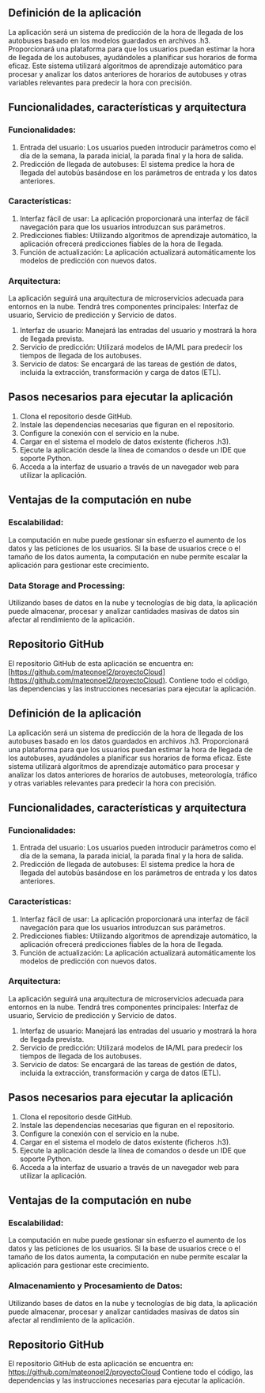 ## Definición de la aplicación
La aplicación será un sistema de predicción de la hora de llegada de los autobuses basado en los modelos guardados en archivos .h3. Proporcionará una plataforma para que los usuarios puedan estimar la hora de llegada de los autobuses, ayudándoles a planificar sus horarios de forma eficaz. Este sistema utilizará algoritmos de aprendizaje automático para procesar y analizar los datos anteriores de horarios de autobuses y otras variables relevantes para predecir la hora con precisión.

## Funcionalidades, características y arquitectura
### Funcionalidades:
1. Entrada del usuario: Los usuarios pueden introducir parámetros como el día de la semana, la parada inicial, la parada final y la hora de salida.
2. Predicción de llegada de autobuses: El sistema predice la hora de llegada del autobús basándose en los parámetros de entrada y los datos anteriores.

### Características:
1. Interfaz fácil de usar: La aplicación proporcionará una interfaz de fácil navegación para que los usuarios introduzcan sus parámetros.
2. Predicciones fiables: Utilizando algoritmos de aprendizaje automático, la aplicación ofrecerá predicciones fiables de la hora de llegada.
3. Función de actualización: La aplicación actualizará automáticamente los modelos de predicción con nuevos datos.

### Arquitectura:
La aplicación seguirá una arquitectura de microservicios adecuada para entornos en la nube. Tendrá tres componentes principales: Interfaz de usuario, Servicio de predicción y Servicio de datos.

1. Interfaz de usuario: Manejará las entradas del usuario y mostrará la hora de llegada prevista.
2. Servicio de predicción: Utilizará modelos de IA/ML para predecir los tiempos de llegada de los autobuses.
3. Servicio de datos: Se encargará de las tareas de gestión de datos, incluida la extracción, transformación y carga de datos (ETL).

## Pasos necesarios para ejecutar la aplicación
1. Clona el repositorio desde GitHub.
2. Instale las dependencias necesarias que figuran en el repositorio.
3. Configure la conexión con el servicio en la nube.
4. Cargar en el sistema el modelo de datos existente (ficheros .h3).
5. Ejecute la aplicación desde la línea de comandos o desde un IDE que soporte Python.
6. Acceda a la interfaz de usuario a través de un navegador web para utilizar la aplicación.

## Ventajas de la computación en nube
### Escalabilidad:
La computación en nube puede gestionar sin esfuerzo el aumento de los datos y las peticiones de los usuarios. Si la base de usuarios crece o el tamaño de los datos aumenta, la computación en nube permite escalar la aplicación para gestionar este crecimiento.

### Data Storage and Processing:
Utilizando bases de datos en la nube y tecnologías de big data, la aplicación puede almacenar, procesar y analizar cantidades masivas de datos sin afectar al rendimiento de la aplicación.

## Repositorio GitHub
El repositorio GitHub de esta aplicación se encuentra en: [https://github.com/mateonoel2/proyectoCloud](https://github.com/mateonoel2/proyectoCloud). Contiene todo el código, las dependencias y las instrucciones necesarias para ejecutar la aplicación.

## Definición de la aplicación
La aplicación será un sistema de predicción de la hora de llegada de los autobuses basado en los datos guardados en archivos .h3. Proporcionará una plataforma para que los usuarios puedan estimar la hora de llegada de los autobuses, ayudándoles a planificar sus horarios de forma eficaz. Este sistema utilizará algoritmos de aprendizaje automático para procesar y analizar los datos anteriores de horarios de autobuses, meteorología, tráfico y otras variables relevantes para predecir la hora con precisión.


## Funcionalidades, características y arquitectura
### Funcionalidades:
1. Entrada del usuario: Los usuarios pueden introducir parámetros como el día de la semana, la parada inicial, la parada final y la hora de salida.
2. Predicción de llegada de autobuses: El sistema predice la hora de llegada del autobús basándose en los parámetros de entrada y los datos anteriores.

### Características:
1. Interfaz fácil de usar: La aplicación proporcionará una interfaz de fácil navegación para que los usuarios introduzcan sus parámetros.
2. Predicciones fiables: Utilizando algoritmos de aprendizaje automático, la aplicación ofrecerá predicciones fiables de la hora de llegada.
3. Función de actualización: La aplicación actualizará automáticamente los modelos de predicción con nuevos datos.


### Arquitectura:
La aplicación seguirá una arquitectura de microservicios adecuada para entornos en la nube. Tendrá tres componentes principales: Interfaz de usuario, Servicio de predicción y Servicio de datos.

1. Interfaz de usuario: Manejará las entradas del usuario y mostrará la hora de llegada prevista.
2. Servicio de predicción: Utilizará modelos de IA/ML para predecir los tiempos de llegada de los autobuses.
3. Servicio de datos: Se encargará de las tareas de gestión de datos, incluida la extracción, transformación y carga de datos (ETL).

## Pasos necesarios para ejecutar la aplicación
1. Clona el repositorio desde GitHub.
2. Instale las dependencias necesarias que figuran en el repositorio.
3. Configure la conexión con el servicio en la nube.
4. Cargar en el sistema el modelo de datos existente (ficheros .h3).
5. Ejecute la aplicación desde la línea de comandos o desde un IDE que soporte Python.
6. Acceda a la interfaz de usuario a través de un navegador web para utilizar la aplicación.


## Ventajas de la computación en nube
### Escalabilidad:
La computación en nube puede gestionar sin esfuerzo el aumento de los datos y las peticiones de los usuarios. Si la base de usuarios crece o el tamaño de los datos aumenta, la computación en nube permite escalar la aplicación para gestionar este crecimiento.

### Almacenamiento y Procesamiento de Datos:
Utilizando bases de datos en la nube y tecnologías de big data, la aplicación puede almacenar, procesar y analizar cantidades masivas de datos sin afectar al rendimiento de la aplicación.

## Repositorio GitHub
El repositorio GitHub de esta aplicación se encuentra en: https://github.com/mateonoel2/proyectoCloud Contiene todo el código, las dependencias y las instrucciones necesarias para ejecutar la aplicación.

